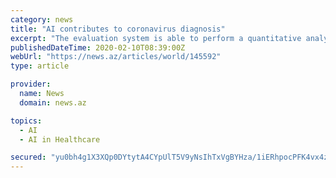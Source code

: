 ```yaml
---
category: news
title: "AI contributes to coronavirus diagnosis"
excerpt: "The evaluation system is able to perform a quantitative analysis of the lungs with the help of artificial intelligence and suggest therapy options. This in turn allows doctors to make faster, more accurate decisions. Shi Yuxin, deputy head of the Shanghai Public Health Clinical Center, said that CT imaging is an important reference for the ..."
publishedDateTime: 2020-02-10T08:39:00Z
webUrl: "https://news.az/articles/world/145592"
type: article

provider:
  name: News
  domain: news.az

topics:
  - AI
  - AI in Healthcare

secured: "yu0bh4g1X3XQp0DYtytA4CYpUlT5V9yNsIhTxVgBYHza/1iERhpocPFK4vx4zYChlb4RoGutUVJPinL5zsjiDIDUlnCOhyePQuItBCNT3n5A4urm+q5T7AdMaFfj8TrBd6yqy5GY2pt6u6uYde1GfZ/GclTQnZImRA8m+i3CswpjGCz+U6OGfJXovdXJXQWZuK9C3eeFBJkUuAfWUVboOqVklp2XPhPCTpSxo0Bvk1x6Py1FRr9f3R78n21lorIMT6k5W+6fkQRz/38oIhC8ytDUz2Q8JEognZsNJUaobbicqENHYtrTpQ9RtvQC+Xxuz7mRcRb3MwmkmtpQPnNtvunRZyHOyDYwyhUIn0T5Rt/cetPaBO2ldkujxEyRuN7udABHdgXHM5MuLsoWHAEEH+O9XS/gYOhUOFYrkfeZm6j/QKOP+cdfj7Gwdle1nX3+KzR47rW0o2lDanBiLW0ZJWhKIvZweOcl8wV6l71SCs0=;762+vOHYF9o7Oy2RN5RylQ=="
---
```


